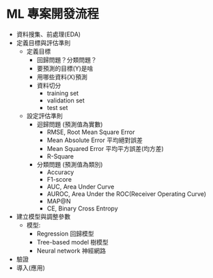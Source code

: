 # ML 專案開發流程
* 資料搜集、前處理(EDA)
* 定義目標與評估準則
    * 定義⽬標
        * 回歸問題？分類問題？
        * 要預測的⽬標(Y)是啥
        * 用哪些資料(X)預測
        * 資料切分
            * training set
            * validation set
            * test set
    * 設定評估準則
        * 迴歸問題 (預測值為實數)
            * RMSE, Root Mean Square Error
            * Mean Absolute Error 平均絕對誤差
            * Mean Squared Error 平均平方誤差(均方差)
            * R-Square
        * 分類問題 (預測值為類別)
            * Accuracy
            * F1-score
            * AUC, Area Under Curve
            * AUROC, Area Under the ROC(Receiver Operating Curve)
            * MAP@N
            * CE, Binary Cross Entropy
* 建立模型與調整參數
    * 模型: 
        * Regression 回歸模型
        * Tree-based model 樹模型
        * Neural network 神經網路
* 驗證
* 導入(應用)
